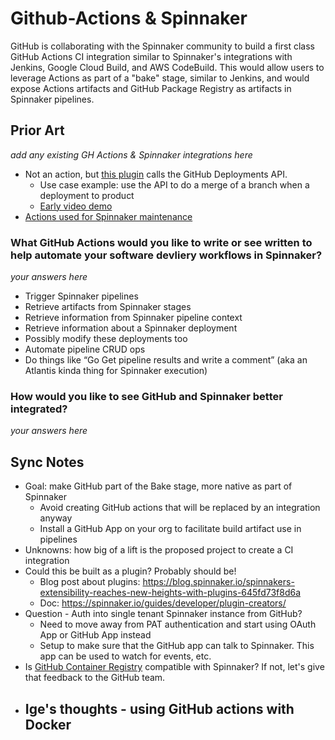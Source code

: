 # Github-Actions & Spinnaker

GitHub is collaborating with the Spinnaker community to build a first class GitHub Actions CI integration similar to Spinnaker's integrations with Jenkins, Google Cloud Build, and AWS CodeBuild. This would allow users to leverage Actions as part of a "bake" stage, similar to Jenkins, and would expose Actions artifacts and GitHub Package Registry as artifacts in Spinnaker pipelines. 

## Prior Art
_add any existing GH Actions & Spinnaker integrations here_

- Not an action, but [this plugin](https://github.com/leefaus/echo-github-plugin) calls the GitHub Deployments API. 
  - Use case example: use the API to do a merge of a branch when a deployment to product 
  - [Early video demo](https://youtu.be/2MN-NaOySpo)
- [Actions used for Spinnaker maintenance](https://github.com/spinnaker/scheduled-actions)
  

### What GitHub Actions would you like to write or see written to help automate your software devliery workflows in Spinnaker?
_your answers here_
- Trigger Spinnaker pipelines
- Retrieve artifacts from Spinnaker stages
- Retrieve information from Spinnaker pipeline context
- Retrieve information about a Spinnaker deployment
- Possibly modify these deployments too
- Automate pipeline CRUD ops
- Do things like “Go Get pipeline results and write a comment” (aka an Atlantis kinda thing for Spinnaker execution)

### How would you like to see GitHub and Spinnaker better integrated?
_your answers here_


## Sync Notes
- Goal: make GitHub part of the Bake stage, more native as part of Spinnaker
  - Avoid creating GitHub actions that will be replaced by an integration anyway
  - Install a GitHub App on your org to facilitate build artifact use in pipelines
- Unknowns: how big of a lift is the proposed project to create a CI integration
- Could this be built as a plugin? Probably should be!
  - Blog post about plugins: https://blog.spinnaker.io/spinnakers-extensibility-reaches-new-heights-with-plugins-645fd73f8d6a
  - Doc: https://spinnaker.io/guides/developer/plugin-creators/
- Question - Auth into single tenant Spinnaker instance from GitHub?
  - Need to move away from PAT authentication and start using OAuth App or GitHub App instead
  - Setup to make sure that the GitHub app can talk to Spinnaker. This app can be used to watch for events, etc.
- Is [GitHub Container Registry](https://github.blog/2020-09-01-introducing-github-container-registry/) compatible with Spinnaker? If not, let's give that feedback to the GitHub team.
- Ige's thoughts - using GitHub actions with Docker
  - 
  

